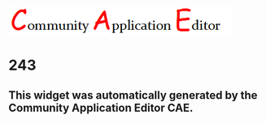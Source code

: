 ![CAE](https://github.com/PhilCAEOrg/frontendComponent-243/blob/gh-pages/img/logo.png)  

243
===================


This widget was automatically generated by the Community Application Editor CAE.  
---------------

